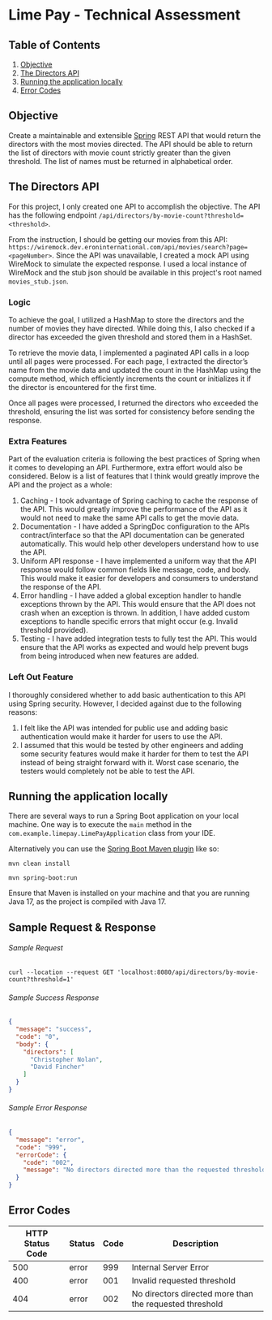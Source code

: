 # Lime Pay - Technical Assessment

## Table of Contents
1. [Objective](#objective)
2. [The Directors API](#the-directors-api)
3. [Running the application locally](#running-the-application-locally)
4. [Error Codes](#error-codes)


## Objective
Create a maintainable and extensible [Spring](https://spring.io/projects/spring-boot) REST API that would return the directors with the most movies directed. The API should be able to return the list of directors with movie count strictly greater than the given threshold. The list of names must be returned in alphabetical order.

## The Directors API
For this project, I only created one API to accomplish the objective. The API has the following endpoint `/api/directors/by-movie-count?threshold=<threshold>`. 

From the instruction, I should be getting our movies from this API: `https://wiremock.dev.eroninternational.com/api/movies/search?page=<pageNumber>`. Since the API was unavailable, I created a mock API using WireMock to simulate the expected response. I used a local instance of WireMock and the stub json should be available in this project's root named `movies_stub.json`.

### Logic
To achieve the goal, I utilized a HashMap to store the directors and the number of movies they have directed. While doing this, I also checked if a director has exceeded the given threshold and stored them in a HashSet.

To retrieve the movie data, I implemented a paginated API calls in a loop until all pages were processed. For each page, I extracted the director’s name from the movie data and updated the count in the HashMap using the compute method, which efficiently increments the count or initializes it if the director is encountered for the first time.

Once all pages were processed, I returned the directors who exceeded the threshold, ensuring the list was sorted for consistency before sending the response.

### Extra Features
Part of the evaluation criteria is following the best practices of Spring when it comes to developing an API. Furthermore, extra effort would also be considered. Below is a list of features that I think would greatly improve the API and the project as a whole: 

1. Caching - I took advantage of Spring caching to cache the response of the API. This would greatly improve the performance of the API as it would not need to make the same API calls to get the movie data.
2. Documentation - I have added a SpringDoc configuration to the APIs contract/interface so that the API documentation can be generated automatically. This would help other developers understand how to use the API.
3. Uniform API response - I have implemented a uniform way that the API response would follow common fields like message, code, and body. This would make it easier for developers and consumers to understand the response of the API. 
4. Error handling - I have added a global exception handler to handle exceptions thrown by the API. This would ensure that the API does not crash when an exception is thrown. In addition, I have added custom exceptions to handle specific errors that might occur (e.g. Invalid threshold provided).
5. Testing - I have added integration tests to fully test the API. This would ensure that the API works as expected and would help prevent bugs from being introduced when new features are added. 

 ### Left Out Feature
I thoroughly considered whether to add basic authentication to this API using Spring security. However, I decided against due to the following reasons: 
1. I felt like the API was intended for public use and adding basic authentication would make it harder for users to use the API.
2. I assumed that this would be tested by other engineers and adding some security features would make it harder for them to test the API instead of being straight forward with it. Worst case scenario, the testers would completely not be able to test the API. 

## Running the application locally

There are several ways to run a Spring Boot application on your local machine. One way is to execute the `main` method in the `com.example.limepay.LimePayApplication` class from your IDE.

Alternatively you can use the [Spring Boot Maven plugin](https://docs.spring.io/spring-boot/docs/current/reference/html/build-tool-plugins-maven-plugin.html) like so:
```shell
mvn clean install
```
```shell
mvn spring-boot:run
```
Ensure that Maven is installed on your machine and that you are running Java 17, as the project is compiled with Java 17.

## Sample Request & Response

###### Sample Request
```shell
curl --location --request GET 'localhost:8080/api/directors/by-movie-count?threshold=1'
```
###### Sample Success Response
```json
{
  "message": "success",
  "code": "0",
  "body": {
    "directors": [
      "Christopher Nolan",
      "David Fincher"
    ]
  }
}
```
###### Sample Error Response
```json
{
  "message": "error",
  "code": "999",
  "errorCode": {
    "code": "002",
    "message": "No directors directed more than the requested threshold"
  }
}
```

## Error Codes

| HTTP Status Code |   Status  |   Code        |   Description                                                                    
|------------------|   ------  |   --------    |   -----------------------------------------                                      
| 500              |   error   |   999         |   Internal Server Error                                                                 
| 400              |   error   |   001         |   Invalid requested threshold                                                         
| 404              |   error   |   002         |   No directors directed more than the requested threshold
